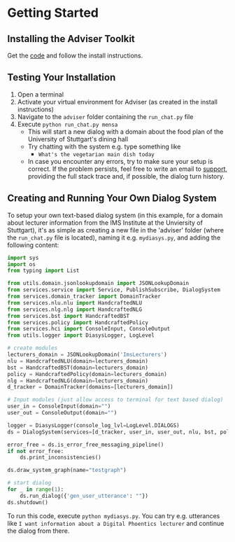 # Getting Started

## Installing the Adviser Toolkit

Get the [code](https://github.com/DigitalPhonetics/adviser) and follow the install instructions.

## Testing Your Installation

1. Open a terminal
2. Activate your virtual environment for Adviser (as created in the install instructions)
3. Navigate to the `adviser` folder containing the `run_chat.py` file
4. Execute `python run_chat.py mensa`
    - This will start a new dialog with a domain about the food plan of the University of Stuttgart's dining hall
    - Try chatting with the system e.g. type something like
        - `What's the vegetarian main dish today`
    - In case you encounter any errors, try to make sure your setup is correct.
      If the problem persists, feel free to write an email to [support](mailto:adviser-support@ims.uni-stuttgart.de),
      providing the full stack trace and, if possible, the dialog turn history.

## Creating and Running Your Own Dialog System

To setup your own text-based dialog system (in this example, for a domain about lecturer information from the IMS Institute at the Unviersity of Stuttgart), it's as simple as creating a new file in the 'adviser' folder (where the `run_chat.py` file is located),
naming it e.g. `mydiasys.py`, and adding the following content:

```python
import sys
import os
from typing import List

from utils.domain.jsonlookupdomain import JSONLookupDomain
from services.service import Service, PublishSubscribe, DialogSystem
from services.domain_tracker import DomainTracker
from services.nlu.nlu import HandcraftedNLU
from services.nlg.nlg import HandcraftedNLG
from services.bst import HandcraftedBST
from services.policy import HandcraftedPolicy
from services.hci import ConsoleInput, ConsoleOutput
from utils.logger import DiasysLogger, LogLevel

# create modules
lecturers_domain = JSONLookupDomain('ImsLecturers')
nlu = HandcraftedNLU(domain=lecturers_domain)
bst = HandcraftedBST(domain=lecturers_domain)
policy = HandcraftedPolicy(domain=lecturers_domain)
nlg = HandcraftedNLG(domain=lecturers_domain)
d_tracker = DomainTracker(domains=[lecturers_domain])

# Input modules (just allow access to terminal for text based dialog)
user_in = ConsoleInput(domain="")
user_out = ConsoleOutput(domain="")

logger = DiasysLogger(console_log_lvl=LogLevel.DIALOGS)
ds = DialogSystem(services=[d_tracker, user_in, user_out, nlu, bst, policy, nlg], debug_logger=logger)

error_free = ds.is_error_free_messaging_pipeline()
if not error_free:
    ds.print_inconsistencies()

ds.draw_system_graph(name="testgraph")

# start dialog
for _ in range(1):
    ds.run_dialog({'gen_user_utterance': ""})
ds.shutdown()
```

To run this code, execute `python mydiasys.py`.
You can try e.g. utterances like `I want information about a Digital Phoentics lecturer` and continue the dialog from there.